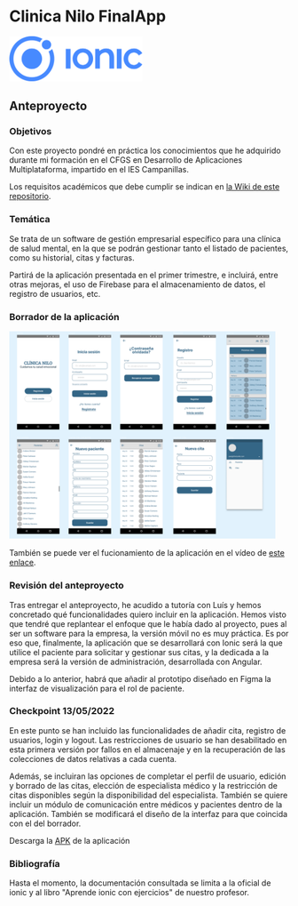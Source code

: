 # Clinica Nilo FinalApp

<img width="240px" src="./README/ionic.png">

## Anteproyecto

### Objetivos
Con este proyecto pondré en práctica los conocimientos que he adquirido durante mi formación en el CFGS en Desarrollo de Aplicaciones Multiplataforma, impartido en el IES Campanillas.

Los requisitos académicos que debe cumplir se indican en [la Wiki de este repositorio](https://github.com/IESCampanillas/proyectos-dam-2022/wiki).

### Temática
Se trata de un software de gestión empresarial específico para una clínica de salud mental, en la que se podrán gestionar tanto el listado de pacientes, como su historial, citas y facturas.

Partirá de la aplicación presentada en el primer trimestre, e incluirá, entre otras mejoras, el uso de Firebase para el almacenamiento de datos, el registro de usuarios, etc.

### Borrador de la aplicación

<img width="480px" src="./README/figma.png">

También se puede ver el fucionamiento de la aplicación en el vídeo de [este enlace](https://youtu.be/UODCABfGhTI).

### Revisión del anteproyecto 

Tras entregar el anteproyecto, he acudido a tutoría con Luís y hemos concretado qué funcionalidades quiero incluir en la aplicación. Hemos visto que tendré que replantear el enfoque que le había dado al proyecto, pues al ser un software para la empresa, la versión móvil no es muy práctica. Es por eso que, finalmente, la aplicación que se desarrollará con Ionic será la que utilice el paciente para solicitar y gestionar sus citas, y la dedicada a la empresa será la versión de administración, desarrollada con Angular.

Debido a lo anterior, habrá que añadir al prototipo diseñado en Figma la interfaz de visualización para el rol de paciente.

### Checkpoint 13/05/2022
En este punto se han incluido las funcionalidades de añadir cita, registro de usuarios, login y logout.
Las restricciones de usuario se han desabilitado en esta primera versión por fallos en el almacenaje y en la recuperación de las colecciones de datos relativas a cada cuenta.

Además, se incluiran las opciones de completar el perfil de usuario, edición y borrado de las citas, elección de especialista médico y la restricción de citas disponibles según la disponibilidad del especialista. También se quiere incluir un módulo de comunicación entre médicos y pacientes dentro de la aplicación.
También se modificará el diseño de la interfaz para que coincida con el del borrador.

Descarga la [APK](./README/app-debug.apk) de la aplicación

### Bibliografía

Hasta el momento, la documentación consultada se limita a la oficial de ionic y al libro "Aprende ionic con ejercicios" de nuestro profesor.


